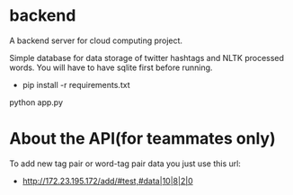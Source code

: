 # backend

A backend server for cloud computing project. 

Simple database for data storage of twitter hashtags and NLTK processed words. You will have to have sqlite first before running.

- pip install -r requirements.txt

python app.py

# About the API(for teammates only)

To add new tag pair or word-tag pair data you just use this url:
- http://172.23.195.172/add/#test,#data|10|8|2|0
